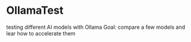 # OllamaTest
testing different AI models with Ollama
Goal: compare a few models and lear how to accelerate them
